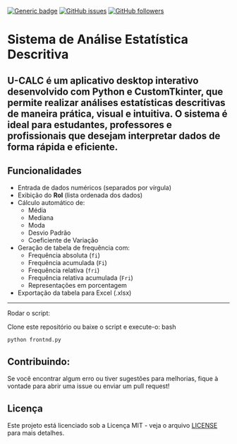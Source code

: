 [![Generic badge](https://img.shields.io/badge/Made%20with-Python-<COLOR>.svg)](https://python.org)
[![GitHub issues](https://img.shields.io/github/issues/EsdrasUday/UDownloader?color=red)](https://github.com/EsdrasUday/UDownloader/issues)
[![GitHub followers](https://img.shields.io/github/followers/EsdrasUday?label=Follow&style=social)](https://github.com/EsdrasUday)

# Sistema de Análise Estatística Descritiva

**U-CALC** é um aplicativo desktop interativo desenvolvido com **Python** e **CustomTkinter**, que permite 
realizar análises estatísticas descritivas de maneira prática, visual e intuitiva. O sistema é ideal para 
estudantes, professores e profissionais que desejam interpretar dados de forma rápida e eficiente.
---

## Funcionalidades

- Entrada de dados numéricos (separados por vírgula)
- Exibição do **Rol** (lista ordenada dos dados)
- Cálculo automático de:
  - Média
  - Mediana
  - Moda
  - Desvio Padrão
  - Coeficiente de Variação
- Geração de tabela de frequência com:
  - Frequência absoluta (`fi`)
  - Frequência acumulada (`Fi`)
  - Frequência relativa (`fri`)
  - Frequência relativa acumulada (`Fri`)
  - Representações em porcentagem
- Exportação da tabela para Excel (.xlsx)
---
Rodar o script:

Clone este repositório ou baixe o script e execute-o:
bash
```
python frontnd.py
```

## Contribuindo:
Se você encontrar algum erro ou tiver sugestões para melhorias, fique à vontade para abrir uma issue ou enviar um pull request!

## Licença
Este projeto está licenciado sob a Licença MIT - veja o arquivo [LICENSE](LICENSE) para mais detalhes.
